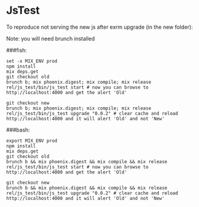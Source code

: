 # JsTest

To reproduce not serving the new js after exrm upgrade (in the new folder):

Note: you will need brunch installed

###fish:
```
set -x MIX_ENV prod
npm install
mix deps.get
git checkout old
brunch b; mix phoenix.digest; mix compile; mix release
rel/js_test/bin/js_test start # now you can browse to http://localhost:4000 and get the alert 'Old'

git checkout new
brunch b; mix phoenix.digest; mix compile; mix release
rel/js_test/bin/js_test upgrade "0.0.2" # clear cache and reload http://localhost:4000 and it will alert 'Old' and not 'New'
```

###bash:
```
export MIX_ENV prod
npm install
mix deps.get
git checkout old
brunch b && mix phoenix.digest && mix compile && mix release
rel/js_test/bin/js_test start # now you can browse to http://localhost:4000 and get the alert 'Old'

git checkout new
brunch b && mix phoenix.digest && mix compile && mix release
rel/js_test/bin/js_test upgrade "0.0.2" # clear cache and reload http://localhost:4000 and it will alert 'Old' and not 'New'
```
